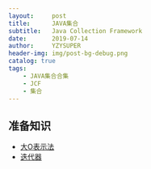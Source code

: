```yaml
---
layout:     post
title:      JAVA集合
subtitle:   Java Collection Framework
date:       2019-07-14
author:     YZYSUPER
header-img: img/post-bg-debug.png
catalog: true
tags:
    - JAVA集合合集
    - JCF
    - 集合
---
```


## 准备知识

- [大O表示法](http://yzysuper.top/2019/07/14/%E5%A4%A7O%E8%A1%A8%E7%A4%BA%E6%B3%95/)
- [迭代器](http://yzysuper.top/2019/07/14/%E8%BF%AD%E4%BB%A3%E5%99%A8/)